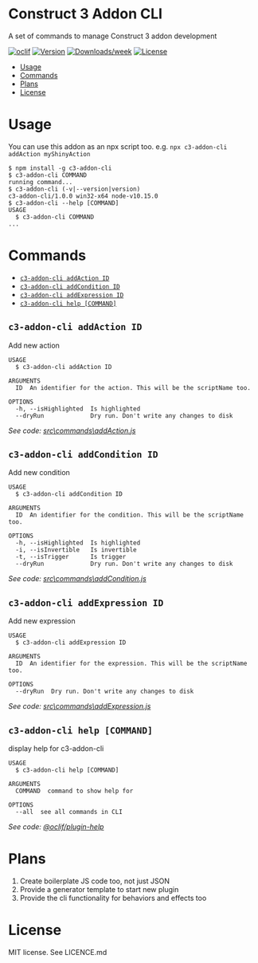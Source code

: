 Construct 3 Addon CLI
======================

A set of commands to manage Construct 3 addon development

[![oclif](https://img.shields.io/badge/cli-oclif-brightgreen.svg)](https://oclif.io)
[![Version](https://img.shields.io/npm/v/c3-addon-cli.svg)](https://npmjs.org/package/c3-addon-cli)
[![Downloads/week](https://img.shields.io/npm/dw/c3-addon-cli.svg)](https://npmjs.org/package/c3-addon-cli)
[![License](https://img.shields.io/npm/l/c3-addon-cli.svg)](https://github.com/nagyv/c3-addon-cli/blob/master/package.json)

<!-- toc -->
* [Usage](#usage)
* [Commands](#commands)
* [Plans](#plans)
* [License](#license)
<!-- tocstop -->
# Usage

You can use this addon as an npx script too. e.g. `npx c3-addon-cli addAction myShinyAction`

<!-- usage -->
```sh-session
$ npm install -g c3-addon-cli
$ c3-addon-cli COMMAND
running command...
$ c3-addon-cli (-v|--version|version)
c3-addon-cli/1.0.0 win32-x64 node-v10.15.0
$ c3-addon-cli --help [COMMAND]
USAGE
  $ c3-addon-cli COMMAND
...
```
<!-- usagestop -->
# Commands
<!-- commands -->
* [`c3-addon-cli addAction ID`](#c3-addon-cli-addaction-id)
* [`c3-addon-cli addCondition ID`](#c3-addon-cli-addcondition-id)
* [`c3-addon-cli addExpression ID`](#c3-addon-cli-addexpression-id)
* [`c3-addon-cli help [COMMAND]`](#c3-addon-cli-help-command)

## `c3-addon-cli addAction ID`

Add new action

```
USAGE
  $ c3-addon-cli addAction ID

ARGUMENTS
  ID  An identifier for the action. This will be the scriptName too.

OPTIONS
  -h, --isHighlighted  Is highlighted
  --dryRun             Dry run. Don't write any changes to disk
```

_See code: [src\commands\addAction.js](https://github.com/nagyv/c3-addon-cli/blob/v1.0.0/src\commands\addAction.js)_

## `c3-addon-cli addCondition ID`

Add new condition

```
USAGE
  $ c3-addon-cli addCondition ID

ARGUMENTS
  ID  An identifier for the condition. This will be the scriptName too.

OPTIONS
  -h, --isHighlighted  Is highlighted
  -i, --isInvertible   Is invertible
  -t, --isTrigger      Is trigger
  --dryRun             Dry run. Don't write any changes to disk
```

_See code: [src\commands\addCondition.js](https://github.com/nagyv/c3-addon-cli/blob/v1.0.0/src\commands\addCondition.js)_

## `c3-addon-cli addExpression ID`

Add new expression

```
USAGE
  $ c3-addon-cli addExpression ID

ARGUMENTS
  ID  An identifier for the expression. This will be the scriptName too.

OPTIONS
  --dryRun  Dry run. Don't write any changes to disk
```

_See code: [src\commands\addExpression.js](https://github.com/nagyv/c3-addon-cli/blob/v1.0.0/src\commands\addExpression.js)_

## `c3-addon-cli help [COMMAND]`

display help for c3-addon-cli

```
USAGE
  $ c3-addon-cli help [COMMAND]

ARGUMENTS
  COMMAND  command to show help for

OPTIONS
  --all  see all commands in CLI
```

_See code: [@oclif/plugin-help](https://github.com/oclif/plugin-help/blob/v2.1.6/src\commands\help.ts)_
<!-- commandsstop -->

# Plans

1. Create boilerplate JS code too, not just JSON
1. Provide a generator template to start new plugin
1. Provide the cli functionality for behaviors and effects too

# License

MIT license. See LICENCE.md
